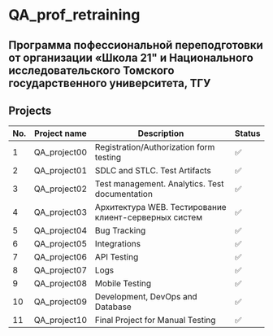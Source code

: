 # QA_prof_retraining
Программа пофессиональной переподготовки от организации «Школа 21" и Национального исследовательского Томского государственного университета, ТГУ
 ---

## Projects

| No. |  Project name  | Description                                                                        | Status |
| --- | ---------------| ------------------------------------------- | ------ |
| 1   | QA_project00   | Registration/Authorization form testing | ✅     |
| 2   | QA_project01   | SDLC and STLC. Test Artifacts | ✅     |
| 3   | QA_project02   | Test management. Analytics. Test documentation | ✅     |
| 4   | QA_project03   | Архитектура WEB. Тестирование клиент-серверных систем | ✅     |
| 5   | QA_project04   | Bug Tracking | ✅     |
| 6   | QA_project05   | Integrations | ✅     |
| 7   | QA_project06   | API Testing | ✅     |
| 8   | QA_project07   | Logs | ✅     |
| 9   | QA_project08   | Mobile Testing | ✅     |
| 10   | QA_project09  | Development, DevOps and Database | ✅     |
| 11   | QA_project10  | Final Project for Manual Testing | ✅     |

